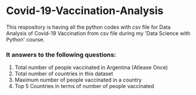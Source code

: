 # Covid-19-Vaccination-Analysis
This respository is having all the python codes with csv file for Data Analysis of Covid-19 Vaccination from csv file during my 'Data Science with Python' course.

### It answers to the following questions:
1. Total number of people vaccinated in Argentina (Atlease Once)
2. Total number of countries in this dataset
3. Maximum number of people vaccinated in a country
4. Top 5 Countries in terms of number of people vaccinated
